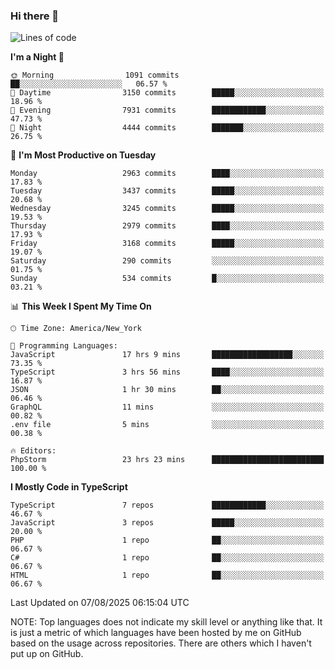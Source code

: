 ### Hi there 👋

<!--
**LynxJinxxy/LynxJinxxy** is a ✨ _special_ ✨ repository because its `README.md` (this file) appears on your GitHub profile.

Here are some ideas to get you started:

- 🔭 I’m currently working on ...
- 🌱 I’m currently learning ...
- 👯 I’m looking to collaborate on ...
- 🤔 I’m looking for help with ...
- 💬 Ask me about ...
- 📫 How to reach me: ...
- 😄 Pronouns: ...
- ⚡ Fun fact: ...
-->

<!--START_SECTION:waka-->
![Lines of code](https://img.shields.io/badge/From%20Hello%20World%20I%27ve%20Written-24.9%20million%20lines%20of%20code-blue)

**I'm a Night 🦉** 

```text
🌞 Morning                1091 commits        ██░░░░░░░░░░░░░░░░░░░░░░░   06.57 % 
🌆 Daytime                3150 commits        █████░░░░░░░░░░░░░░░░░░░░   18.96 % 
🌃 Evening                7931 commits        ████████████░░░░░░░░░░░░░   47.73 % 
🌙 Night                  4444 commits        ███████░░░░░░░░░░░░░░░░░░   26.75 % 
```
📅 **I'm Most Productive on Tuesday** 

```text
Monday                   2963 commits        ████░░░░░░░░░░░░░░░░░░░░░   17.83 % 
Tuesday                  3437 commits        █████░░░░░░░░░░░░░░░░░░░░   20.68 % 
Wednesday                3245 commits        █████░░░░░░░░░░░░░░░░░░░░   19.53 % 
Thursday                 2979 commits        ████░░░░░░░░░░░░░░░░░░░░░   17.93 % 
Friday                   3168 commits        █████░░░░░░░░░░░░░░░░░░░░   19.07 % 
Saturday                 290 commits         ░░░░░░░░░░░░░░░░░░░░░░░░░   01.75 % 
Sunday                   534 commits         █░░░░░░░░░░░░░░░░░░░░░░░░   03.21 % 
```


📊 **This Week I Spent My Time On** 

```text
🕑︎ Time Zone: America/New_York

💬 Programming Languages: 
JavaScript               17 hrs 9 mins       ██████████████████░░░░░░░   73.35 % 
TypeScript               3 hrs 56 mins       ████░░░░░░░░░░░░░░░░░░░░░   16.87 % 
JSON                     1 hr 30 mins        ██░░░░░░░░░░░░░░░░░░░░░░░   06.46 % 
GraphQL                  11 mins             ░░░░░░░░░░░░░░░░░░░░░░░░░   00.82 % 
.env file                5 mins              ░░░░░░░░░░░░░░░░░░░░░░░░░   00.38 % 

🔥 Editors: 
PhpStorm                 23 hrs 23 mins      █████████████████████████   100.00 % 
```

**I Mostly Code in TypeScript** 

```text
TypeScript               7 repos             ████████████░░░░░░░░░░░░░   46.67 % 
JavaScript               3 repos             █████░░░░░░░░░░░░░░░░░░░░   20.00 % 
PHP                      1 repo              ██░░░░░░░░░░░░░░░░░░░░░░░   06.67 % 
C#                       1 repo              ██░░░░░░░░░░░░░░░░░░░░░░░   06.67 % 
HTML                     1 repo              ██░░░░░░░░░░░░░░░░░░░░░░░   06.67 % 
```




 Last Updated on 07/08/2025 06:15:04 UTC
<!--END_SECTION:waka-->
NOTE: Top languages does not indicate my skill level or anything like that. It is just a metric of which languages have been hosted by me on GitHub based on the usage across repositories. There are others which I haven't put up on GitHub.
